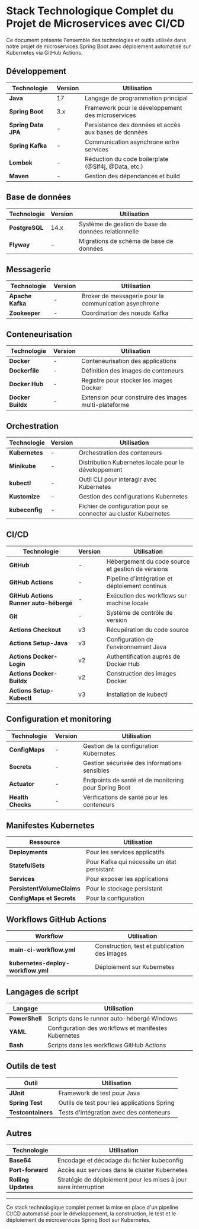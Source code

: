 # Stack Technologique Complet du Projet de Microservices avec CI/CD

Ce document présente l'ensemble des technologies et outils utilisés dans notre projet de microservices Spring Boot avec déploiement automatisé sur Kubernetes via GitHub Actions.

## Développement
| Technologie | Version | Utilisation |
|-------------|---------|-------------|
| **Java** | 17 | Langage de programmation principal |
| **Spring Boot** | 3.x | Framework pour le développement des microservices |
| **Spring Data JPA** | - | Persistance des données et accès aux bases de données |
| **Spring Kafka** | - | Communication asynchrone entre services |
| **Lombok** | - | Réduction du code boilerplate (@Slf4j, @Data, etc.) |
| **Maven** | - | Gestion des dépendances et build |

## Base de données
| Technologie | Version | Utilisation |
|-------------|---------|-------------|
| **PostgreSQL** | 14.x | Système de gestion de base de données relationnelle |
| **Flyway** | - | Migrations de schéma de base de données |

## Messagerie
| Technologie | Version | Utilisation |
|-------------|---------|-------------|
| **Apache Kafka** | - | Broker de messagerie pour la communication asynchrone |
| **Zookeeper** | - | Coordination des nœuds Kafka |

## Conteneurisation
| Technologie | Version | Utilisation |
|-------------|---------|-------------|
| **Docker** | - | Conteneurisation des applications |
| **Dockerfile** | - | Définition des images de conteneurs |
| **Docker Hub** | - | Registre pour stocker les images Docker |
| **Docker Buildx** | - | Extension pour construire des images multi-plateforme |

## Orchestration
| Technologie | Version | Utilisation |
|-------------|---------|-------------|
| **Kubernetes** | - | Orchestration des conteneurs |
| **Minikube** | - | Distribution Kubernetes locale pour le développement |
| **kubectl** | - | Outil CLI pour interagir avec Kubernetes |
| **Kustomize** | - | Gestion des configurations Kubernetes |
| **kubeconfig** | - | Fichier de configuration pour se connecter au cluster Kubernetes |

## CI/CD
| Technologie | Version | Utilisation |
|-------------|---------|-------------|
| **GitHub** | - | Hébergement du code source et gestion de versions |
| **GitHub Actions** | - | Pipeline d'intégration et déploiement continus |
| **GitHub Actions Runner auto-hébergé** | - | Exécution des workflows sur machine locale |
| **Git** | - | Système de contrôle de version |
| **Actions Checkout** | v3 | Récupération du code source |
| **Actions Setup-Java** | v3 | Configuration de l'environnement Java |
| **Actions Docker-Login** | v2 | Authentification auprès de Docker Hub |
| **Actions Docker-Buildx** | v2 | Construction des images Docker |
| **Actions Setup-Kubectl** | v3 | Installation de kubectl |

## Configuration et monitoring
| Technologie | Version | Utilisation |
|-------------|---------|-------------|
| **ConfigMaps** | - | Gestion de la configuration Kubernetes |
| **Secrets** | - | Gestion sécurisée des informations sensibles |
| **Actuator** | - | Endpoints de santé et de monitoring pour Spring Boot |
| **Health Checks** | - | Vérifications de santé pour les conteneurs |

## Manifestes Kubernetes
| Ressource | Utilisation |
|-----------|-------------|
| **Deployments** | Pour les services applicatifs |
| **StatefulSets** | Pour Kafka qui nécessite un état persistant |
| **Services** | Pour exposer les applications |
| **PersistentVolumeClaims** | Pour le stockage persistant |
| **ConfigMaps et Secrets** | Pour la configuration |

## Workflows GitHub Actions
| Workflow | Utilisation |
|----------|-------------|
| **main-ci-workflow.yml** | Construction, test et publication des images |
| **kubernetes-deploy-workflow.yml** | Déploiement sur Kubernetes |

## Langages de script
| Langage | Utilisation |
|---------|-------------|
| **PowerShell** | Scripts dans le runner auto-hébergé Windows |
| **YAML** | Configuration des workflows et manifestes Kubernetes |
| **Bash** | Scripts dans les workflows GitHub Actions |

## Outils de test
| Outil | Utilisation |
|-------|-------------|
| **JUnit** | Framework de test pour Java |
| **Spring Test** | Outils de test pour les applications Spring |
| **Testcontainers** | Tests d'intégration avec des conteneurs |

## Autres
| Technologie | Utilisation |
|-------------|-------------|
| **Base64** | Encodage et décodage du fichier kubeconfig |
| **Port-forward** | Accès aux services dans le cluster Kubernetes |
| **Rolling Updates** | Stratégie de déploiement pour les mises à jour sans interruption |

---

Ce stack technologique complet permet la mise en place d'un pipeline CI/CD automatisé pour le développement, la construction, le test et le déploiement de microservices Spring Boot sur Kubernetes.